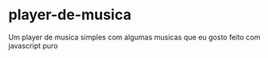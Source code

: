 # player-de-musica
Um player de musica simples com algumas musicas que eu gosto feito com javascript puro
